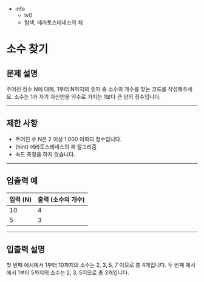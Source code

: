 - info
    - lv0
    - 탐색, 에라토스테네스의 체

# 소수 찾기
## 문제 설명
주어진 정수 N에 대해, 1부터 N까지의 숫자 중 소수의 개수를 찾는 코드를 작성해주세요. 소수는 1과 자기 자신만을 약수로 가지는 1보다 큰 양의 정수입니다.

---

## 제한 사항

- 주어진 수 N은 2 이상 1,000 이하의 정수입니다.
- (hint) 에라토스테네스의 체 알고리즘
- 속도 측정을 하지 않습니다.

---

## 입출력 예

|   입력 (N)   | 출력 (소수의 개수) |
| ------------ | ----------------- |
| 10           | 4                 |
| 5            | 3                 |

---

## 입출력 설명
첫 번째 예시에서 1부터 10까지의 소수는 2, 3, 5, 7 이므로 총 4개입니다. 두 번째 예시에서 1부터 5까지의 소수는 2, 3, 5이므로 총 3개입니다.

